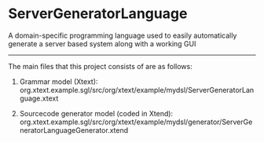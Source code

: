 ServerGeneratorLanguage
=======================

A domain-specific programming language used to easily automatically generate a server based system along with a working GUI





-------------------------------------------------------------------
The main files that this project consists of are as follows:

1) Grammar model (Xtext): org.xtext.example.sgl/src/org/xtext/example/mydsl/ServerGeneratorLanguage.xtext

2) Sourcecode generator model (coded in Xtend): org.xtext.example.sgl/src/org/xtext/example/mydsl/generator/ServerGeneratorLanguageGenerator.xtend
